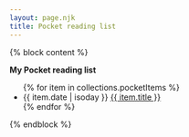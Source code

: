 ```yaml
---
layout: page.njk
title: Pocket reading list
---
```


{% block content %}

<p>
  <strong>My Pocket reading list</strong>
</p>

<ul reversed class="">
{% for item in collections.pocketItems %}
  <li class="">
    <time datetime="{{ item.date | isoday }}" class="post-date">{{ item.date | isoday }}</time>
    <a href="{{ item.url }}" class="post-link">
      {{ item.title }}
    </a>
  </li>
{% endfor %}
</ul>


{% endblock %}
